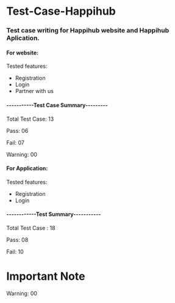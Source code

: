 # Test-Case-Happihub

### Test case writing for Happihub website and Happihub Aplication.

#### For website:
  
 Tested features:  
* Registration 
* Login
* Partner with us 
	
#### -----------Test Case Summary---------

Total Test Case: 13

Pass: 06

Fail: 07

Warning: 00

#### For Application:

Tested features:

* Registration
* Login

#### ------------Test Summary-----------

Total Test Case : 18

Pass: 08

Fail: 10

# Important Note

Warning: 00

  
